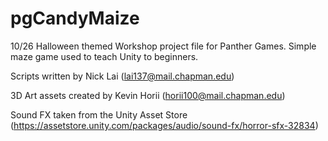# pgCandyMaize
10/26 Halloween themed Workshop project file for Panther Games. Simple maze game used to teach Unity to beginners.

Scripts written by Nick Lai (lai137@mail.chapman.edu)

3D Art assets created by Kevin Horii (horii100@mail.chapman.edu)

Sound FX taken from the Unity Asset Store (https://assetstore.unity.com/packages/audio/sound-fx/horror-sfx-32834)
